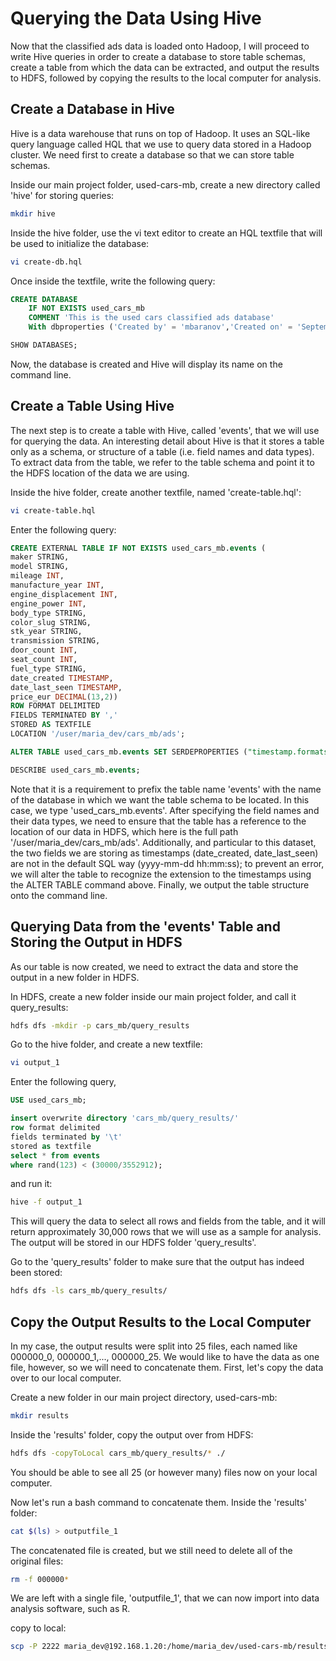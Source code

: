 # Querying the Data Using Hive
Now that the classified ads data is loaded onto Hadoop, I will proceed to write Hive queries in order to create a database to store table schemas, create a table from which the data can be extracted, and output the results to HDFS, followed by copying the results to the local computer for analysis.

## Create a Database in Hive
Hive is a data warehouse that runs on top of Hadoop. It uses an SQL-like query language called HQL that we use to query data stored in a Hadoop cluster. We need first to create a database so that we can store table schemas.

Inside our main project folder, used-cars-mb, create a new directory called 'hive' for storing queries:
```bash
mkdir hive
```
Inside the hive folder, use the vi text editor to create an HQL textfile that will be used to initialize the database:
```bash
vi create-db.hql
```
Once inside the textfile, write the following query:
```SQL
CREATE DATABASE
    IF NOT EXISTS used_cars_mb
    COMMENT 'This is the used cars classified ads database'
    With dbproperties ('Created by' = 'mbaranov','Created on' = 'September-2018');

SHOW DATABASES;
```
Now, the database is created and Hive will display its name on the command line.

## Create a Table Using Hive
The next step is to create a table with Hive, called 'events', that we will use for querying the data. An interesting detail about Hive is that it stores a table only as a schema, or structure of a table (i.e. field names and data types). To extract data from the table, we refer to the table schema and point it to the HDFS location of the data we are using.

Inside the hive folder, create another textfile, named 'create-table.hql':
```bash
vi create-table.hql
```
Enter the following query:
```SQL
CREATE EXTERNAL TABLE IF NOT EXISTS used_cars_mb.events (
maker STRING,
model STRING,
mileage INT,
manufacture_year INT,
engine_displacement INT,
engine_power INT,
body_type STRING,
color_slug STRING,
stk_year STRING,
transmission STRING,
door_count INT,
seat_count INT,
fuel_type STRING,
date_created TIMESTAMP,
date_last_seen TIMESTAMP,
price_eur DECIMAL(13,2))
ROW FORMAT DELIMITED
FIELDS TERMINATED BY ','
STORED AS TEXTFILE
LOCATION '/user/maria_dev/cars_mb/ads';

ALTER TABLE used_cars_mb.events SET SERDEPROPERTIES ("timestamp.formats"="yyyy-MM-dd HH:mm:ss.SSSSSSZ");

DESCRIBE used_cars_mb.events;
```
Note that it is a requirement to prefix the table name 'events' with the name of the database in which we want the table schema to be located. In this case, we type 'used_cars_mb.events'. After specifying the field names and their data types, we need to ensure that the table has a reference to the location of our data in HDFS, which here is the full path '/user/maria_dev/cars_mb/ads'. Additionally, and particular to this dataset, the two fields we are storing as timestamps (date_created, date_last_seen) are not in the default SQL way (yyyy-mm-dd hh:mm:ss); to prevent an error, we will alter the table to recognize the extension to the timestamps using the ALTER TABLE command above. Finally, we output the table structure onto the command line.

## Querying Data from the 'events' Table and Storing the Output in HDFS
As our table is now created, we need to extract the data and store the output in a new folder in HDFS.

In HDFS, create a new folder inside our main project folder, and call it query_results:
```bash
hdfs dfs -mkdir -p cars_mb/query_results
```

Go to the hive folder, and create a new textfile:
```bash
vi output_1
```

Enter the following query,
```SQL
USE used_cars_mb;

insert overwrite directory 'cars_mb/query_results/'
row format delimited
fields terminated by '\t'
stored as textfile
select * from events
where rand(123) < (30000/3552912);
```
and run it:
```bash
hive -f output_1
```
This will query the data to select all rows and fields from the table, and it will return approximately 30,000 rows that we will use as a sample for analysis. The output will be stored in our HDFS folder 'query_results'.

Go to the 'query_results' folder to make sure that the output has indeed been stored:
```bash
hdfs dfs -ls cars_mb/query_results/
```

## Copy the Output Results to the Local Computer
In my case, the output results were split into 25 files, each named like 000000_0, 000000_1,..., 000000_25. We would like to have the data as one file, however, so we will need to concatenate them. First, let's copy the data over to our local computer.

Create a new folder in our main project directory, used-cars-mb:
```bash
mkdir results
```

Inside the 'results' folder, copy the output over from HDFS:
```bash
hdfs dfs -copyToLocal cars_mb/query_results/* ./
```
You should be able to see all 25 (or however many) files now on your local computer.

Now let's run a bash command to concatenate them. Inside the 'results' folder:
```bash
cat $(ls) > outputfile_1
```
The concatenated file is created, but we still need to delete all of the original files:
```bash
rm -f 000000*
```
We are left with a single file, 'outputfile_1', that we can now import into data analysis software, such as R.

copy to local:
```bash
scp -P 2222 maria_dev@192.168.1.20:/home/maria_dev/used-cars-mb/results/outputfile1    C:\Users\Michael\Documents\Portfolio\classified_car_ads\data
```
